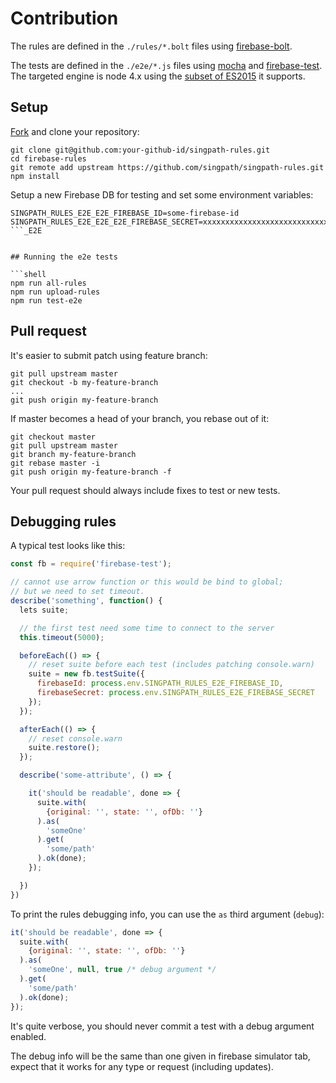 # Contribution


The rules are defined in the `./rules/*.bolt` files using
[firebase-bolt](https://github.com/firebase/bolt/blob/v0.5.0/docs/language.md).

The tests are defined in the `./e2e/*.js` files using
[mocha](https://mochajs.org/) and
[firebase-test](https://github.com/singpath/firebase-test). The targeted engine
is node 4.x using the [subset of ES2015](https://nodejs.org/en/docs/es6/) it
supports.


## Setup

[Fork](https://github.com/singpath/firebase-rules#fork-destination-box) and
clone your repository:
```
git clone git@github.com:your-github-id/singpath-rules.git
cd firebase-rules
git remote add upstream https://github.com/singpath/singpath-rules.git
npm install
```

Setup a new Firebase DB for testing and set some environment variables:
```
SINGPATH_RULES_E2E_E2E_FIREBASE_ID=some-firebase-id
SINGPATH_RULES_E2E_E2E_E2E_FIREBASE_SECRET=xxxxxxxxxxxxxxxxxxxxxxxxxxxxx
```_E2E


## Running the e2e tests

```shell
npm run all-rules
npm run upload-rules
npm run test-e2e
```


## Pull request

It's easier to submit patch using feature branch:
```
git pull upstream master
git checkout -b my-feature-branch
...
git push origin my-feature-branch
```

If master becomes a head of your branch, you rebase out of it:
```
git checkout master
git pull upstream master
git branch my-feature-branch
git rebase master -i
git push origin my-feature-branch -f
```

Your pull request should always include fixes to test or new tests.


## Debugging rules

A typical test looks like this:
```js
const fb = require('firebase-test');

// cannot use arrow function or this would be bind to global;
// but we need to set timeout.
describe('something', function() {
  lets suite;

  // the first test need some time to connect to the server
  this.timeout(5000);

  beforeEach(() => {
    // reset suite before each test (includes patching console.warn)
    suite = new fb.testSuite({
      firebaseId: process.env.SINGPATH_RULES_E2E_FIREBASE_ID,
      firebaseSecret: process.env.SINGPATH_RULES_E2E_FIREBASE_SECRET
    });
  });

  afterEach(() => {
	// reset console.warn
  	suite.restore();
  });

  describe('some-attribute', () => {

	it('should be readable', done => {
	  suite.with(
	  	{original: '', state: '', ofDb: ''}
	  ).as(
	  	'someOne'
	  ).get(
	  	'some/path'
	  ).ok(done);
	});

  })
})
```

To print the rules debugging info, you can use the `as` third argument (`debug`):
```js
it('should be readable', done => {
  suite.with(
  	{original: '', state: '', ofDb: ''}
  ).as(
  	'someOne', null, true /* debug argument */
  ).get(
  	'some/path'
  ).ok(done);
});
```

It's quite verbose, you should never commit a test with a debug argument
enabled.

The debug info will be the same than one given in firebase simulator tab,
expect that it works for any type or request (including updates).

